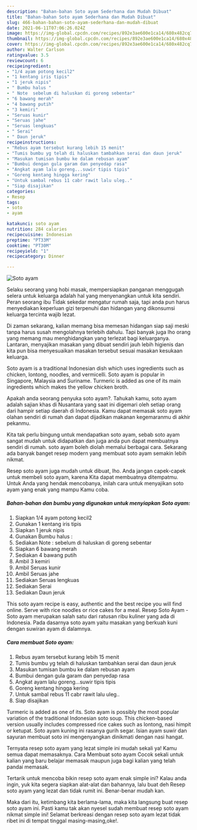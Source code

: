 ```yaml
---
description: "Bahan-bahan Soto ayam Sederhana dan Mudah Dibuat"
title: "Bahan-bahan Soto ayam Sederhana dan Mudah Dibuat"
slug: 466-bahan-bahan-soto-ayam-sederhana-dan-mudah-dibuat
date: 2021-06-11T07:06:26.024Z
image: https://img-global.cpcdn.com/recipes/892e3ae600e1ca14/680x482cq70/soto-ayam-foto-resep-utama.jpg
thumbnail: https://img-global.cpcdn.com/recipes/892e3ae600e1ca14/680x482cq70/soto-ayam-foto-resep-utama.jpg
cover: https://img-global.cpcdn.com/recipes/892e3ae600e1ca14/680x482cq70/soto-ayam-foto-resep-utama.jpg
author: Walter Carlson
ratingvalue: 3.5
reviewcount: 6
recipeingredient:
- "1/4 ayam potong kecil2"
- "1 kentang iris tipis"
- "1 jeruk nipis"
- " Bumbu halus "
- " Note  sebelum di haluskan di goreng sebentar"
- "6 bawang merah"
- "4 bawang putih"
- "3 kemiri"
- "Seruas kunir"
- "Seruas jahe"
- "Seruas lengkuas"
- " Serai"
- " Daun jeruk"
recipeinstructions:
- "Rebus ayam tersebut kurang lebih 15 menit"
- "Tumis bumbu yg telah di haluskan tambahkan serai dan daun jeruk"
- "Masukan tumisan bumbu ke dalam rebusan ayam"
- "Bumbui dengan gula garam dan penyedap rasa"
- "Angkat ayam lalu goreng...suwir tipis tipis"
- "Goreng kentang hingga kering"
- "Untuk sambal rebus 11 cabr rawit lalu uleg.."
- "Siap disajikan"
categories:
- Resep
tags:
- soto
- ayam

katakunci: soto ayam 
nutrition: 284 calories
recipecuisine: Indonesian
preptime: "PT33M"
cooktime: "PT30M"
recipeyield: "1"
recipecategory: Dinner

---
```



![Soto ayam](https://img-global.cpcdn.com/recipes/892e3ae600e1ca14/680x482cq70/soto-ayam-foto-resep-utama.jpg)

Selaku seorang yang hobi masak, mempersiapkan panganan menggugah selera untuk keluarga adalah hal yang menyenangkan untuk kita sendiri. Peran seorang ibu Tidak sekedar mengatur rumah saja, tapi anda pun harus menyediakan keperluan gizi terpenuhi dan hidangan yang dikonsumsi keluarga tercinta wajib lezat.

Di zaman  sekarang, kalian memang bisa memesan hidangan siap saji meski tanpa harus susah mengolahnya terlebih dahulu. Tapi banyak juga lho orang yang memang mau menghidangkan yang terlezat bagi keluarganya. Lantaran, menyajikan masakan yang dibuat sendiri jauh lebih higienis dan kita pun bisa menyesuaikan masakan tersebut sesuai masakan kesukaan keluarga. 

Soto ayam is a traditional Indonesian dish which uses ingredients such as chicken, lontong, noodles, and vermicelli. Soto ayam is popular in Singapore, Malaysia and Suriname. Turmeric is added as one of its main ingredients which makes the yellow chicken broth.

Apakah anda seorang penyuka soto ayam?. Tahukah kamu, soto ayam adalah sajian khas di Nusantara yang saat ini digemari oleh setiap orang dari hampir setiap daerah di Indonesia. Kamu dapat memasak soto ayam olahan sendiri di rumah dan dapat dijadikan makanan kegemaranmu di akhir pekanmu.

Kita tak perlu bingung untuk mendapatkan soto ayam, sebab soto ayam sangat mudah untuk didapatkan dan juga anda pun dapat membuatnya sendiri di rumah. soto ayam boleh diolah memalui berbagai cara. Sekarang ada banyak banget resep modern yang membuat soto ayam semakin lebih nikmat.

Resep soto ayam juga mudah untuk dibuat, lho. Anda jangan capek-capek untuk membeli soto ayam, karena Kita dapat membuatnya ditempatmu. Untuk Anda yang hendak mencobanya, inilah cara untuk menyajikan soto ayam yang enak yang mampu Kamu coba.

<!--inarticleads1-->

##### Bahan-bahan dan bumbu yang digunakan untuk menyiapkan Soto ayam:

1. Siapkan 1/4 ayam potong kecil2
1. Gunakan 1 kentang iris tipis
1. Siapkan 1 jeruk nipis
1. Gunakan  Bumbu halus :
1. Sediakan  Note : sebelum di haluskan di goreng sebentar
1. Siapkan 6 bawang merah
1. Sediakan 4 bawang putih
1. Ambil 3 kemiri
1. Ambil Seruas kunir
1. Ambil Seruas jahe
1. Sediakan Seruas lengkuas
1. Sediakan  Serai
1. Sediakan  Daun jeruk


This soto ayam recipe is easy, authentic and the best recipe you will find online. Serve with rice noodles or rice cakes for a meal. Resep Soto Ayam - Soto ayam merupakan salah satu dari ratusan ribu kuliner yang ada di Indonesia. Pada dasarnya soto ayam yaitu masakan yang berkuah kuni dengan suwiran ayam di dalamnya. 

<!--inarticleads2-->

##### Cara membuat Soto ayam:

1. Rebus ayam tersebut kurang lebih 15 menit
1. Tumis bumbu yg telah di haluskan tambahkan serai dan daun jeruk
1. Masukan tumisan bumbu ke dalam rebusan ayam
1. Bumbui dengan gula garam dan penyedap rasa
1. Angkat ayam lalu goreng...suwir tipis tipis
1. Goreng kentang hingga kering
1. Untuk sambal rebus 11 cabr rawit lalu uleg..
1. Siap disajikan


Turmeric is added as one of its. Soto ayam is possibly the most popular variation of the traditional Indonesian soto soup. This chicken-based version usually includes compressed rice cakes such as lontong, nasi himpit or ketupat. Soto ayam kuning ini rasanya gurih segar. Isian ayam suwir dan sayuran membuat soto ini mengenyangkan dinikmati dengan nasi hangat. 

Ternyata resep soto ayam yang lezat simple ini mudah sekali ya! Kamu semua dapat memasaknya. Cara Membuat soto ayam Cocok sekali untuk kalian yang baru belajar memasak maupun juga bagi kalian yang telah pandai memasak.

Tertarik untuk mencoba bikin resep soto ayam enak simple ini? Kalau anda ingin, yuk kita segera siapkan alat-alat dan bahannya, lalu buat deh Resep soto ayam yang lezat dan tidak rumit ini. Benar-benar mudah kan. 

Maka dari itu, ketimbang kita berlama-lama, maka kita langsung buat resep soto ayam ini. Pasti kamu tak akan nyesel sudah membuat resep soto ayam nikmat simple ini! Selamat berkreasi dengan resep soto ayam lezat tidak ribet ini di tempat tinggal masing-masing,oke!.


